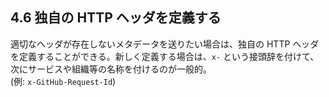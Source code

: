 ## 4.6 独自の HTTP ヘッダを定義する

適切なヘッダが存在しないメタデータを送りたい場合は、独自の HTTP ヘッダを定義することができる。新しく定義する場合は、`x-` という接頭辞を付けて、次にサービスや組織等の名称を付けるのが一般的。  
(例: `x-GitHub-Request-Id`)